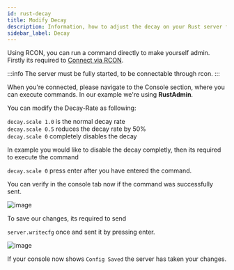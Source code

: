 ```yaml
---
id: rust-decay
title: Modify Decay
description: Information, how to adjust the decay on your Rust server from ZAP-Hosting - ZAP-Hosting.com Documentation
sidebar_label: Decay
---
```


Using RCON, you can run a command directly to make yourself admin. Firstly its required to [Connect via RCON](rust-connectrcon.md).

:::info
The server must be fully started, to be connectable through rcon.
:::

When you're connected, please navigate to the Console section, where you can execute commands. In our example we're using **RustAdmin**.

You can modify the Decay-Rate as following:

`decay.scale 1.0` is the normal decay rate<br/>
`decay.scale 0.5` reduces the decay rate by 50%<br/>
`decay.scale 0` completely disables the decay<br/>

In example you would like to disable the decay completly, then its required to execute the command

```decay.scale 0``` press enter after you have entered the command.

You can verify in the console tab now if the command was successfully sent.

![image](https://user-images.githubusercontent.com/26007280/189934822-b7283e2e-e5ad-4eb6-94c7-5ce5e74df0d6.png)

To save our changes, its required to send

```server.writecfg``` once and sent it by pressing enter.

![image](https://user-images.githubusercontent.com/26007280/189934861-1730ebe5-d066-40a2-a841-990af833bf0c.png)

If your console now shows `Config Saved` the server has taken your changes.

